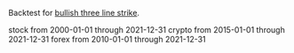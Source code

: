 Backtest for [bullish three line strike](https://analyzingalpha.com/bullish-three-line-strike-candlestick-pattern).

stock from 2000-01-01 through 2021-12-31
crypto from 2015-01-01 through 2021-12-31
forex from 2010-01-01 through 2021-12-31